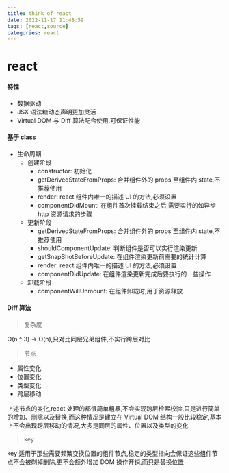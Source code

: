 ```yaml
---
title: think of react
date: 2022-11-17 11:48:59
tags: [react,source]
categories: react
---
```


# react

#### 特性

- 数据驱动
- JSX 语法糖动态声明更加灵活
- Virtual DOM 与 Diff 算法配合使用,可保证性能

#### 基于 class

- 生命周期
  - 创建阶段
    - constructor: 初始化
    - getDerivedStateFromProps: 合并组件外的 props 至组件内 state,不推荐使用
    - render: react 组件内唯一的描述 UI 的方法,必须设置
    - componentDidMount: 在组件首次挂载结束之后,需要实行的如异步 http 资源请求的步骤
  - 更新阶段
    - getDerivedStateFromProps: 合并组件外的 props 至组件内 state,不推荐使用
    - shouldComponentUpdate: 判断组件是否可以实行渲染更新
    - getSnapShotBeforeUpdate: 在组件渲染更新前需要的统计计算
    - render: react 组件内唯一的描述 UI 的方法,必须设置
    - componentDidUpdate: 在组件渲染更新完成后要执行的一些操作
  - 卸载阶段
    - componentWillUnmount: 在组件卸载时,用于资源释放

#### Diff 算法

> 复杂度

  O(n ^ 3) -> O(n),只对比同层兄弟组件,不实行跨层对比

> 节点

  - 属性变化
  - 位置变化
  - 类型变化
  - 跨层移动

  上述节点的变化,react 处理的都很简单粗暴,不会实现跨层检索校验,只是进行简单的增加、删除以及替换,而这种情况是建立在 Virtual DOM 结构一般比较稳定,基本上不会出现跨层移动的情况,大多是同层的属性、位置以及类型的变化
  
> key

  key 适用于那些需要频繁变换位置的组件节点,稳定的类型指向会保证这些组件节点不会被剃掉删除,更不会额外增加 DOM 操作开销,而只是替换位置